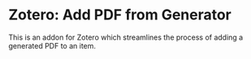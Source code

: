 # Zotero: Add PDF from Generator

This is an addon for Zotero which streamlines the process of adding a generated PDF to an item.
